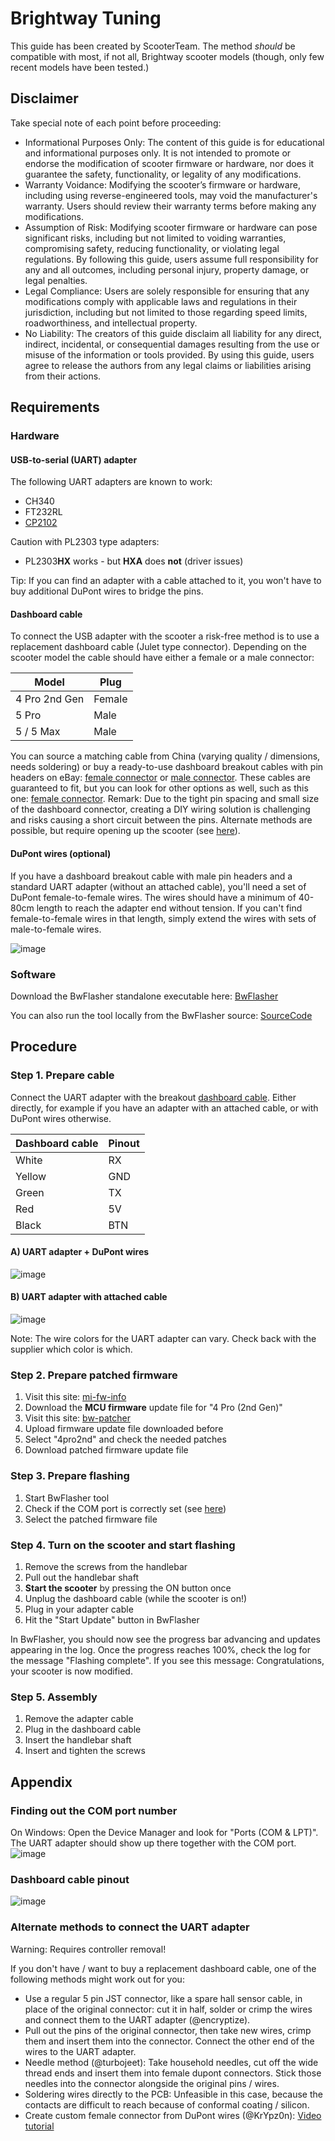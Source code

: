 # Brightway Tuning
This guide has been created by ScooterTeam. The method *should* be compatible with most, if not all, Brightway scooter models (though, only few recent models have been tested.)

## Disclaimer
Take special note of each point before proceeding:

- Informational Purposes Only: The content of this guide is for educational and informational purposes only. It is not intended to promote or endorse the modification of scooter firmware or hardware, nor does it guarantee the safety, functionality, or legality of any modifications.
- Warranty Voidance: Modifying the scooter’s firmware or hardware, including using reverse-engineered tools, may void the manufacturer's warranty. Users should review their warranty terms before making any modifications.
- Assumption of Risk: Modifying scooter firmware or hardware can pose significant risks, including but not limited to voiding warranties, compromising safety, reducing functionality, or violating legal regulations. By following this guide, users assume full responsibility for any and all outcomes, including personal injury, property damage, or legal penalties.
- Legal Compliance: Users are solely responsible for ensuring that any modifications comply with applicable laws and regulations in their jurisdiction, including but not limited to those regarding speed limits, roadworthiness, and intellectual property.
- No Liability: The creators of this guide disclaim all liability for any direct, indirect, incidental, or consequential damages resulting from the use or misuse of the information or tools provided. By using this guide, users agree to release the authors from any legal claims or liabilities arising from their actions.

## Requirements
### Hardware
#### USB-to-serial (UART) adapter
The following UART adapters are known to work:

- CH340
- FT232RL
- [CP2102](https://github.com/BastelPichi/compatibility/issues/5)

Caution with PL2303 type adapters:
- PL2303**HX** works - but **HXA** does **not** (driver issues)

Tip: If you can find an adapter with a cable attached to it, you won't have to buy additional DuPont wires to bridge the pins.

#### Dashboard cable
To connect the USB adapter with the scooter a risk-free method is to use a replacement dashboard cable (Julet type connector).
Depending on the scooter model the cable should have either a female or a male connector:

Model | Plug
-- | -- 
4 Pro 2nd Gen | Female
5 Pro | Male
5 / 5 Max | Male

You can source a matching cable from China (varying quality / dimensions, needs soldering) or buy a ready-to-use dashboard breakout cables with pin headers on eBay: [female connector](https://www.ebay.de/itm/356681290474) or [male connector](https://www.ebay.de/itm/356888236112). These cables are guaranteed to fit, but you can look for other options as well, such as this one: [female connector](https://www.ebay.com/itm/116498080143). Remark: Due to the tight pin spacing and small size of the dashboard connector, creating a DIY wiring solution is challenging and risks causing a short circuit between the pins. Alternate methods are possible, but require opening up the scooter (see [here](#alternate-methods-to-connect-the-uart-adapter)).

#### DuPont wires (optional)
If you have a dashboard breakout cable with male pin headers and a standard UART adapter (without an attached cable), you'll need a set of DuPont female-to-female wires. The wires should have a minimum of 40-80cm length to reach the adapter end without tension. If you can't find female-to-female wires in that length, simply extend the wires with sets of male-to-female wires.

![image](res/dupont_collection.png)

### Software
Download the BwFlasher standalone executable here: [BwFlasher](https://github.com/scooterteam/bw-flasher/releases/latest)

You can also run the tool locally from the BwFlasher source: [SourceCode](https://github.com/scooterteam/bw-flasher)

## Procedure

### Step 1. Prepare cable
Connect the UART adapter with the breakout [dashboard cable](#dashboard-cable). Either directly, for example if you have an adapter with an attached cable, or with DuPont wires otherwise.

Dashboard cable | Pinout
-- | --
White | RX
Yellow | GND
Green | TX
Red | 5V
Black | BTN

#### A) UART adapter + DuPont wires
![image](res/uart_connection_dupont.png)

#### B) UART adapter with attached cable
![image](res/uart_connection_direct.png)

Note: The wire colors for the UART adapter can vary. Check back with the supplier which color is which.

### Step 2. Prepare patched firmware
1. Visit this site: [mi-fw-info](https://mi-fw-info.streamlit.app)
1. Download the **MCU firmware** update file for "4 Pro (2nd Gen)"
1. Visit this site: [bw-patcher](https://bw-patcher.streamlit.app)
1. Upload firmware update file downloaded before
1. Select "4pro2nd" and check the needed patches
1. Download patched firmware update file

### Step 3. Prepare flashing
1. Start BwFlasher tool
1. Check if the COM port is correctly set (see [here](#finding-out-the-com-port-number))
1. Select the patched firmware file

### Step 4. Turn on the scooter and start flashing
1. Remove the screws from the handlebar
1. Pull out the handlebar shaft
1. **Start the scooter** by pressing the ON button once
1. Unplug the dashboard cable (while the scooter is on!)
1. Plug in your adapter cable
1. Hit the "Start Update" button in BwFlasher

In BwFlasher, you should now see the progress bar advancing and updates appearing in the log. Once the progress reaches 100%, check the log for the message "Flashing complete". If you see this message: Congratulations, your scooter is now modified.

### Step 5. Assembly
1. Remove the adapter cable
2. Plug in the dashboard cable
3. Insert the handlebar shaft
4. Insert and tighten the screws

## Appendix

### Finding out the COM port number
On Windows: Open the Device Manager and look for "Ports (COM & LPT)". The UART adapter should show up there together with the COM port.  
![image](res/bwflasher_port_2.png)

### Dashboard cable pinout
![image](res/dash_cable_pinout.png)

### Alternate methods to connect the UART adapter
Warning: Requires controller removal!

If you don't have / want to buy a replacement dashboard cable, one of the following methods might work out for you:

- Use a regular 5 pin JST connector, like a spare hall sensor cable, in place of the original connector: cut it in half, solder or crimp the wires and connect them to the UART adapter (@encryptize).
- Pull out the pins of the original connector, then take new wires, crimp them and insert them into the connector. Connect the other end of the wires to the UART adapter.
- Needle method (@turbojeet): Take household needles, cut off the wide thread ends and insert them into female dupont connectors. Stick those needles into the connector alongside the original pins / wires.
- Soldering wires directly to the PCB: Unfeasible in this case, because the contacts are difficult to reach because of conformal coating / silicon.
- Create custom female connector from DuPont wires (@KrYpz0n): [Video tutorial](https://www.youtube.com/watch?v=MEVXANRJ1IM)
